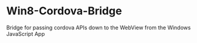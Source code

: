 Win8-Cordova-Bridge
===================

Bridge for passing cordova APIs down to the WebView from the Windows JavaScript App
